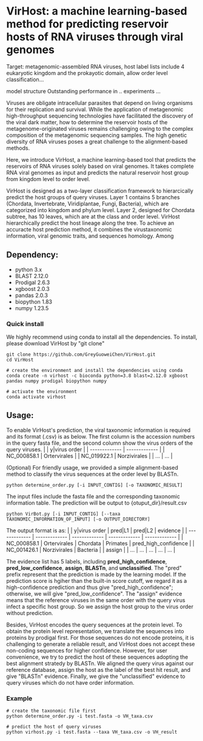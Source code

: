 # VirHost: a machine learning-based method for predicting reservoir hosts of RNA viruses through viral genomes
Target: metagenomic-assembled RNA viruses, 
host label lists include 4 eukaryotic kingdom and the prokayotic domain, allow order level classification...

model structure
Outstanding performance in .. experiments ...

Viruses are obligate intracellular parasites that depend on living organisms for their replication and survival. While the application of metagenomic high-throughput sequencing technologies have facilitated the discovery of the viral dark matter, how to determine the reservoir hosts of the metagenome-originated viruses remains challenging owing to the complex composition of the metagenomic sequencing samples. The high genetic diversity of RNA viruses poses a great challenge to the alignment-based methods.

Here, we introduce VirHost, a machine learning-based tool that predicts the reservoirs of RNA viruses solely based on viral genomes. It takes complete RNA viral genomes as input and predicts the natural reservoir host group from kingdom level to order level. 

VirHost is designed as a two-layer classification framework to hierarcically predict the host groups of query viruses. Layer 1 contains 5 branches (Chordata, Invertebrate, Viridiplantae, Fungi, Bacteria), which are categorized into kingdom and phylum level. Layer 2, designed for Chordata subtree, has 10 leaves, which are at the class and order level. VirHost hierarchically predict the host lineage along the tree. To achieve an accuracte host prediction method, it combines the virustaxonomic information, viral genomic traits, and sequences homology. Among 

## Dependency:
* python 3.x
* BLAST 2.12.0
* Prodigal 2.6.3
* xgboost 2.0.3
* pandas 2.0.3
* biopython 1.83
* numpy 1.23.5

### Quick install
We highly recommend using conda to install all the dependencies. To install, please download VirHost by "git clone"
```
git clone https://github.com/GreyGuoweiChen/VirHost.git
cd VirHost

# create the environment and install the dependencies using conda
conda create -n virhost -c bioconda python=3.8 blast=2.12.0 xgboost pandas numpy prodigal biopython numpy

# activate the environment
conda activate virhost
```


## Usage:
To enable VirHost's prediction, the viral taxonomic information is required and its format (.csv) is as below. The first column is the accession numbers in the query fasta file, and the second column show the virus orders of the query viruses.
|   | y\|virus order |
| ------------- | ------------- |
| NC_000858.1 | Ortervirales  |
| NC_019922.1  | Norzivirales  |
| ...  | ...  |

(Optional) For friendly usage, we provided a simple alignment-based method to classify the virus sequences at the order level by BLASTn.
```
python determine_order.py [-i INPUT_CONTIG] [-o TAXONOMIC_RESULT]
```

The input files include the fasta file and the corresponding taxonomic information table. The prediction will be output to {otuput_dir}/result.csv

```
python VirBot.py [-i INPUT_CONTIG] [--taxa TAXONOMIC_INFORMATION_OF_INPUT] [-o OUTPUT_DIRECTORY]
```

The output format is as:
|   | y\|virus order | pred\|L1 | pred\|L2 | evidence |
| ------------- | ------------- | ------------- | ------------- | ------------- |
| NC_000858.1 | Ortervirales  | Chordata | Primates | pred_high_confidence |
| NC_001426.1  | Norzivirales  | Bacteria |  | assign |
| ...  | ...  | ...  | ...  | ...  |

The evidence list has 5 labels, including **pred_high_confidence**, **pred_low_confidence**, **assign**, **BLASTn**, and **unclassified**. The "pred" prefix represent that the prediction is made by the learning model. If the prediction score is hgiher than the built-in score cutoff, we regard it as a high-confidence prediction and thus give "pred_high_confidence"; otherwise, we will give "pred_low_confidence". The "assign" evidence means that the reference viruses in the same order with the query virus infect a specific host group. So we assign the host group to the virus order without prediction.

Besides, VirHost encodes the query sequences at the protein level. To obtain the protein level representation, we translate the sequences into proteins by prodigal first. For those sequences do not encode proteins, it is challenging to generate a reliable result, and VirHost does not accept these non-coding sequences for higher confidence. However, for user convenience, we try to predict the host of these sequences adopting the best alignment stratedy by BLASTn. We aligned the query virus against our reference database, assign the host as the label of the best hit result, and give "BLASTn" evidence. Finally, we give the "unclassified" evidence to query viruses which do not have order information.

### Example
```
# create the taxonomic file first
python determine_order.py -i test.fasta -o VH_taxa.csv

# predict the host of query viruses
python virhost.py -i test.fasta --taxa VH_taxa.csv -o VH_result
```




